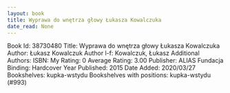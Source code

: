 ```yaml
---
layout: book
title: Wyprawa do wnętrza głowy Łukasza Kowalczuka
date_read: None
---
```


Book Id: 38730480
Title: Wyprawa do wnętrza głowy Łukasza Kowalczuka
Author: Łukasz Kowalczuk
Author l-f: Kowalczuk, Łukasz
Additional Authors: 
ISBN: 
My Rating: 0
Average Rating: 3.00
Publisher: ALIAS Fundacja
Binding: Hardcover
Year Published: 2015
Date Added: 2020/03/27
Bookshelves: kupka-wstydu
Bookshelves with positions: kupka-wstydu (#993)

